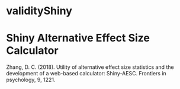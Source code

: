 # validityShiny
# Shiny Alternative Effect Size Calculator
Zhang, D. C. (2018). Utility of alternative effect size statistics and the development of a web-based calculator: Shiny-AESC. Frontiers in psychology, 9, 1221.
